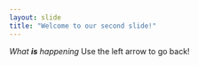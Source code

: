 ```yaml
---
layout: slide
title: "Welcome to our second slide!"
---
```

*What **is** happening*
Use the left arrow to go back!
